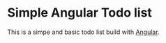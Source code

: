 # Simple Angular Todo list

This is a simpe and basic todo list build with [Angular](https://www.angularjs.org/).
